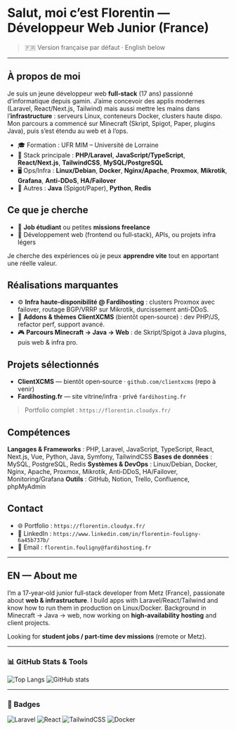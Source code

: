 # Salut, moi c’est Florentin — Développeur Web Junior (France)

> 🇫🇷 Version française par défaut · English below

---

## À propos de moi

Je suis un jeune développeur web **full‑stack** (17 ans) passionné d’informatique depuis gamin. J’aime concevoir des applis modernes (Laravel, React/Next.js, Tailwind) mais aussi mettre les mains dans l’**infrastructure** : serveurs Linux, conteneurs Docker, clusters haute dispo. Mon parcours a commencé sur Minecraft (Skript, Spigot, Paper, plugins Java), puis s’est étendu au web et à l’ops.

* 🎓 Formation : UFR MIM – Université de Lorraine 
* 🧰 Stack principale : **PHP/Laravel**, **JavaScript/TypeScript**, **React/Next.js**, **TailwindCSS**, **MySQL/PostgreSQL**
* 🖥️ Ops/Infra : **Linux/Debian**, **Docker**, **Nginx/Apache**, **Proxmox**, **Mikrotik**, **Grafana**, **Anti‑DDoS**, **HA/Failover**
* 🧪 Autres : **Java** (Spigot/Paper), **Python**, **Redis**

## Ce que je cherche

* 🎯 **Job étudiant** ou petites **missions freelance** 
* 🧩 Développement web (frontend ou full‑stack), APIs, ou projets infra légers

Je cherche des expériences où je peux **apprendre vite** tout en apportant une réelle valeur.

## Réalisations marquantes

* ⚙️ **Infra haute‑disponibilité @ Fardihosting** : clusters Proxmox avec failover, routage BGP/VRRP sur Mikrotik, durcissement anti‑DDoS.
* 🧩 **Addons & thèmes ClientXCMS** (bientôt open‑source) : dev PHP/JS, refactor perf, support avancé.
* 🎮 **Parcours Minecraft → Java → Web** : de Skript/Spigot à Java plugins, puis web & infra pro.

## Projets sélectionnés

* **ClientXCMS** — bientôt open‑source · `github.com/clientxcms` (repo à venir)
* **Fardihosting.fr** — site vitrine/infra · privé `fardihosting.fr`

> Portfolio complet : `https://florentin.cloudyx.fr/`

## Compétences

**Langages & Frameworks** : PHP, Laravel, JavaScript, TypeScript, React, Next.js, Vue, Python, Java, Symfony, TailwindCSS
**Bases de données** : MySQL, PostgreSQL, Redis
**Systèmes & DevOps** : Linux/Debian, Docker, Nginx, Apache, Proxmox, Mikrotik, Anti‑DDoS, HA/Failover, Monitoring/Grafana
**Outils** : GitHub, Notion, Trello, Confluence, phpMyAdmin

## Contact

* 🌐 Portfolio : `https://florentin.cloudyx.fr/`
* 💼 LinkedIn : `https://www.linkedin.com/in/florentin-fouligny-6a45b737b/`
* 📧 Email : `florentin.fouligny@fardihosting.fr`

---

## EN — About me

I’m a 17‑year‑old junior full‑stack developer from Metz (France), passionate about **web & infrastructure**. I build apps with Laravel/React/Tailwind and know how to run them in production on Linux/Docker. Background in Minecraft → Java → web, now working on **high‑availability hosting** and client projects.

Looking for **student jobs / part‑time dev missions** (remote or Metz).

---

### 📊 GitHub Stats & Tools

![Top Langs](https://github-readme-stats.vercel.app/api/top-langs/?username=cauctoflo\&layout=compact\&theme=radical)
![GitHub stats](https://github-readme-stats.vercel.app/api?username=cauctoflo\&show_icons=true\&theme=radical)

---

### 🚀 Badges

![Laravel](https://img.shields.io/badge/Laravel-FF2D20?style=for-the-badge\&logo=laravel\&logoColor=white)
![React](https://img.shields.io/badge/React-20232A?style=for-the-badge\&logo=react\&logoColor=61DAFB)
![TailwindCSS](https://img.shields.io/badge/TailwindCSS-38B2AC?style=for-the-badge\&logo=tailwind-css\&logoColor=white)
![Docker](https://img.shields.io/badge/Docker-2496ED?style=for-the-badge\&logo=docker\&logoColor=white)
